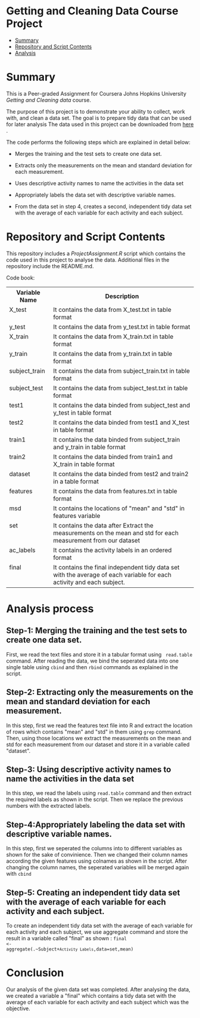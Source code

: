 # Getting and Cleaning Data Course Project

* [Summary](#intro)
* [Repository and Script Contents](#contents)
* [Analysis](#process)

<h1 id=intro>Summary</h1>

This is a Peer-graded Assignment for Coursera Johns Hopkins University <i>Getting and Cleaning data</i> course. 

The purpose of this project is to demonstrate your ability to collect, work with, and clean a data set. The goal is to prepare tidy data that can be used for later analysis
The data used in this project can be downloaded from [here](https://d396qusza40orc.cloudfront.net/getdata%2Fprojectfiles%2FUCI%20HAR%20Dataset.zip) .

The code performs the following steps which are explained in detail below:

- Merges the training and the test sets to create one data set.

- Extracts only the measurements on the mean and standard deviation for each measurement.

- Uses descriptive activity names to name the activities in the data set

- Appropriately labels the data set with descriptive variable names.

- From the data set in step 4, creates a second, independent tidy data set with the average of each variable for each activity and each subject.


<h1 id=contents>Repository and Script Contents</h1>

This repository includes a <i>ProjectAssignment.R</i> script which contains the code used in this project to analyse the data. Additional files in the repository include the README.md. 

Code book:

<table>
<tr><th>Variable Name</th><th>Description</th></tr>
<tr><td valign=top>X_test</td><td>It contains the data from X_test.txt in table format</td></tr>
<tr><td valign=top>y_test</td><td>It contains the data from y_test.txt in table format</td></tr>
<tr><td valign=top>X_train</td><td>It contains the data from X_train.txt in table format</td></tr>
<tr><td valign=top>y_train</td><td>It contains the data from y_train.txt in table format</td></tr>
<tr><td valign=top>subject_train</td><td>It contains the data from subject_train.txt in table format</td></tr>
<tr><td valign=top>subject_test</td><td>It contains the data from subject_test.txt in table format</td></tr>
<tr><td valign=top>test1</td><td>It contains the data binded from subject_test and y_test in table format</td></tr>
<tr><td valign=top>test2</td><td>It contains the data binded from test1 and X_test in table format</td></tr>
<tr><td valign=top>train1</td><td>It contains the data binded from subject_train and y_train in table format</td></tr>   
<tr><td valign=top>train2</td><td>It contains the data binded from train1 and X_train in table format</td></tr>
<tr><td valign=top>dataset</td><td>It contains the data binded from test2 and train2 in a table format</td></tr>   
<tr><td valign=top>features</td><td>It contains the data from features.txt in table format</td></tr>
<tr><td valign=top>msd</td><td>It contains the locations of "mean" and "std" in features variable</td></tr>
<tr><td valign=top>set</td><td>It contains the data after Extract the measurements on the mean and std for each measurement from our dataset</td></tr>
<tr><td valign=top>ac_labels</td><td>It contains the activity labels in an ordered format</td></tr>
<tr><td valign=top>final</td><td>It contains the final independent tidy data set with the average of each variable for each activity and each subject.</td></tr>
</table>


<h1 id=process>Analysis process</h1>

<h2> Step-1: Merging the training and the test sets to create one data set. </h2>

First, we read the text files and store it in a tabular format using <code> read.table </code> command. 
After reading the data, we bind the seperated data into one single table using <code>cbind</code> and then <code>rbind</code> commands as explained in the script.

<h2> Step-2: Extracting only the measurements on the mean and standard deviation for each measurement. </h2>

In this step, first we read the features text file into R and extract the location of rows which contains "mean" and "std" in them using <code>grep</code> command. Then, using those locations we extract the measurements on the mean and std for each measurement from our dataset and store it in a variable called "dataset".

<h2> Step-3: Using descriptive activity names to name the activities in the data set </h2>

In this step, we read the labels using <code>read.table</code> command and then extract the required labels as shown in the script. Then we replace the previous numbers with the extracted labels.

<h2> Step-4:Appropriately labeling the data set with descriptive variable names. </h2>

In this step, first we seperated the columns into to different variables as shown for the sake of convinience. Then we changed their column names according the given features using colnames as shown in the script. After changing the column names, the seperated variables will be merged again with <code>cbind</code>

<h2> Step-5: Creating an independent tidy data set with the average of each variable for each activity and each subject. </h2>

To create an independent tidy data set with the average of each variable for each activity and each subject, we use aggregate command and store the result in a variable called
"final" as shown : <code>final <- aggregate(.~Subject+`Activity Labels`,data=set,mean)</code>

# Conclusion

Our analysis of the given data set was completed. After analysing the data, we created a variable a "final" which contains a tidy data set with the average of each variable for each activity and each subject which was the objective.
